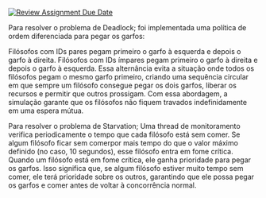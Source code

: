 [![Review Assignment Due Date](https://classroom.github.com/assets/deadline-readme-button-22041afd0340ce965d47ae6ef1cefeee28c7c493a6346c4f15d667ab976d596c.svg)](https://classroom.github.com/a/-Z5ovbbf)

Para resolver o problema de Deadlock; foi implementada uma política de ordem diferenciada para pegar os garfos:

Filósofos com IDs pares pegam primeiro o garfo à esquerda e depois o garfo à direita.
Filósofos com IDs ímpares pegam primeiro o garfo à direita e depois o garfo à esquerda.
Essa alternância evita a situação onde todos os filósofos pegam o mesmo garfo primeiro, criando uma sequência circular em que sempre um filósofo consegue pegar os dois garfos, liberar os recursos e permitir que outros prossigam. Com essa abordagem, a simulação garante que os filósofos não fiquem travados indefinidamente em uma espera mútua.


Para resolver o problema de Starvation;
Uma thread de monitoramento verifica periodicamente o tempo que cada filósofo está sem comer. Se algum filósofo ficar sem comerpor mais tempo do que o valor máximo definido (no caso, 10 segundos), esse filósofo entra em fome crítica. Quando um filósofo está em fome crítica, ele ganha prioridade para pegar os garfos. Isso significa que, se algum filósofo estiver muito tempo sem comer, ele terá prioridade sobre os outros, garantindo que ele possa pegar os garfos e comer antes de voltar à concorrência normal.
